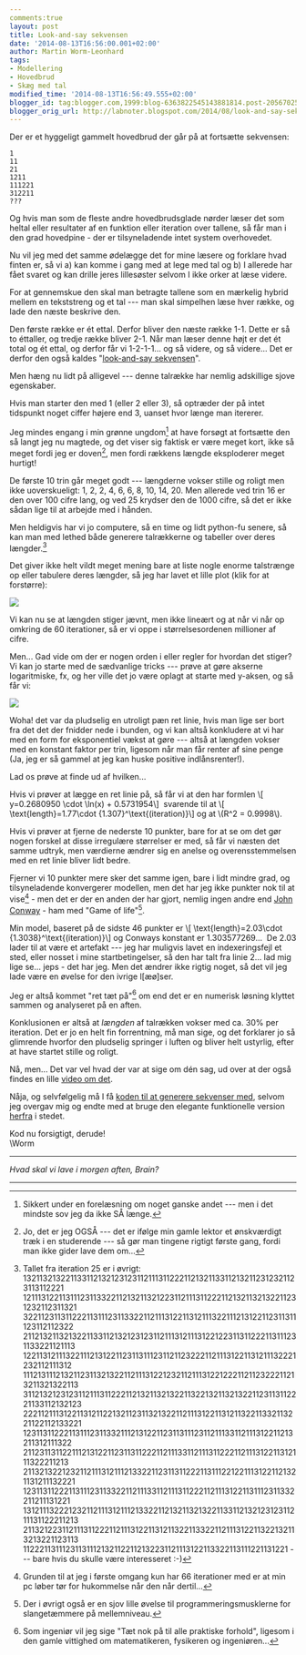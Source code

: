 ```yaml
---
comments:true
layout: post
title: Look-and-say sekvensen
date: '2014-08-13T16:56:00.001+02:00'
author: Martin Worm-Leonhard
tags:
- Modellering
- Hovedbrud
- Skæg med tal
modified_time: '2014-08-13T16:56:49.555+02:00'
blogger_id: tag:blogger.com,1999:blog-6363822545143881814.post-2056702560865900392
blogger_orig_url: http://labnoter.blogspot.com/2014/08/look-and-say-sekvensen.html
---
```


Der er et hyggeligt gammelt hovedbrud der går på at fortsætte sekvensen:

    1
    11
    21
    1211
    111221
    312211
    ???

Og hvis man som de fleste andre hovedbrudsglade nørder læser det som
heltal eller resultater af en funktion eller iteration over tallene, så
får man i den grad hovedpine - der er tilsyneladende intet system
overhovedet. 

Nu vil jeg med det samme ødelægge det for mine læsere og forklare hvad
finten er, så vi a) kan komme i gang med at lege med tal og b) I
allerede har fået svaret og kan drille jeres lillesøster selvom I ikke
orker at læse videre.

For at gennemskue den skal man betragte tallene som en mærkelig hybrid
mellem en tekststreng og et tal --- man skal simpelhen læse hver række, og
lade den næste beskrive den. 

Den første række er ét ettal. Derfor bliver
den næste række 1-1. Dette er så to éttaller, og tredje række bliver
2-1. Når man læser denne højt er det ét total og ét ettal, og derfor får
vi 1-2-1-1... og så videre, og så videre... Det er derfor den også
kaldes "[look-and-say
sekvensen](http://en.wikipedia.org/wiki/Look-and-say_sequence)".

Men hæng nu lidt på alligevel --- denne talrække har nemlig adskillige
sjove egenskaber. 

Hvis man starter den med 1 (eller 2 eller 3), så optræder der på intet
tidspunkt noget ciffer højere end 3, uanset hvor længe man itererer.

Jeg mindes engang i min grønne ungdom[^1] at have forsøgt at fortsætte
den så langt jeg nu magtede, og det viser sig faktisk er være meget
kort, ikke så meget fordi jeg er doven[^2], men fordi rækkens længde
eksploderer meget hurtigt!

De første 10 trin går meget godt --- længderne vokser stille og roligt men
ikke uoverskueligt: 1, 2, 2, 4, 6, 6, 8, 10, 14, 20. Men allerede ved
trin 16 er den over 100 cifre lang, og ved 25 krydser den de 1000 cifre,
så det er ikke sådan lige til at arbejde med i hånden. 

Men heldigvis har
vi jo computere, så en time og lidt python-fu senere, så kan man med
lethed både generere talrækkerne og tabeller over deres længder.[^3]

Det giver ikke helt vildt meget mening bare at liste nogle enorme
talstrænge op eller tabulere deres længder, så jeg har lavet et lille
plot (klik for at forstørre):

[![]({{site.url}}/images/-Q-DDYZWkUHA/U-tus3g8NKI/AAAAAAAACbc/AZTPJ9TMwZ8/s1600/Rplot.png)]({{site.url}}/images/-Q-DDYZWkUHA/U-tus3g8NKI/AAAAAAAACbc/AZTPJ9TMwZ8/s1600/Rplot.png)

Vi kan nu se at længden stiger jævnt, men ikke lineært og at når vi når
op omkring de 60 iterationer, så er vi oppe i størrelsesordenen
millioner af cifre.

Men... Gad vide om der er nogen orden i eller regler for hvordan det
stiger? Vi kan jo starte med de sædvanlige tricks --- prøve at gøre
akserne logaritmiske, fx, og her ville det jo være oplagt at starte med
y-aksen, og så får vi:

[![]({{site.url}}/images/-xrBG1wITtds/U-tvgPs7q3I/AAAAAAAACbk/dyekG6C6RmE/s1600/Rplot01.png)]({{site.url}}/images/-xrBG1wITtds/U-tvgPs7q3I/AAAAAAAACbk/dyekG6C6RmE/s1600/Rplot01.png)

Woha! det var da pludselig en utroligt pæn ret linie, hvis man lige ser
bort fra det det der fnidder nede i bunden, og vi kan altså konkludere
at vi har med en form for eksponentiel vækst at gøre --- altså at længden
vokser med en konstant faktor per trin, ligesom når man får renter af
sine penge (Ja, jeg er så gammel at jeg kan huske positive
indlånsrenter!). 

Lad os prøve at finde ud af hvilken...

Hvis vi prøver at lægge en ret linie på, så får vi at den har
formlen \\[ y=0.2680950 \\cdot \\ln(x) + 0.5731954\\]  svarende til at
\\[ \\text{length}=1.77\cdot {1.307}^\text{(iteration)}\\] og at
\\(R^2 = 0.9998\\).

Hvis vi prøver at fjerne de nederste 10 punkter, bare for at se om det
gør nogen forskel at disse irregulære størrelser er med, så får vi
næsten det samme udtryk, men værdierne ændrer sig en anelse og
overensstemmelsen med en ret linie bliver lidt bedre. 

Fjerner vi 10
punkter mere sker det samme igen, bare i lidt mindre grad, og
tilsyneladende konvergerer modellen, men det har jeg ikke punkter nok
til at vise[^4] - men det er der en anden der har gjort, nemlig ingen
andre end [John Conway](http://en.wikipedia.org/wiki/John_Horton_Conway) - ham med "Game
of life"[^4a].

Min model, baseret på de sidste 46 punkter er \\[ \text{length}=2.03\cdot {1.3038}^\text{(iteration)}\\]
og Conways konstant er 1.303577269...  De 2.03 lader til at være et
artefakt --- jeg har muligvis lavet en indexeringsfejl et sted, eller
nosset i mine startbetingelser, så den har talt fra linie 2... lad mig
lige se... jeps - det har jeg. Men det ændrer ikke rigtig noget, så det
vil jeg lade være en øvelse for den ivrige l\[æø\]ser.

Jeg er altså kommet "ret tæt på"[^5] om end det er en numerisk løsning
klyttet sammen og analyseret på en aften. 

Konklusionen er altså at *længden* af talrækken vokser med ca. 30% per
iteration. Det er jo en helt fin forrentning, må man sige, og det
forklarer jo så glimrende hvorfor den pludselig springer i luften og
bliver helt ustyrlig, efter at have startet stille og roligt. 

Nå, men... Det var vel hvad der var at sige om dén sag, ud over at der
også findes en lille [video om
det](https://www.youtube.com/watch?v=ea7lJkEhytA).

Nåja, og selvfølgelig må I få [koden til at generere sekvenser
med](https://gist.github.com/mwormleonhard/b0c0bcfb320989befc50), selvom
jeg overgav mig og endte med at bruge den elegante funktionelle version
[herfra](http://rosettacode.org/wiki/Look-and-say_sequence#Python) i
stedet. 

Kod nu forsigtigt, derude!  
\\Worm 

-------
_Hvad skal vi lave i morgen aften, Brain?_

-------

[^1]: Sikkert under en forelæsning om noget ganske andet --- men i det
    mindste sov jeg da ikke SÅ længe.

[^2]: Jo, det er jeg OGSÅ --- det er ifølge min gamle lektor et
    ønskværdigt træk i en studerende --- så gør man tingene rigtigt første
    gang, fordi man ikke gider lave dem om...

[^3]: Tallet fra iteration 25 er i øvrigt:
        1321132132211331121321231231121113112221121321133112132112312321123113112221
        12111312211311123113322112132113212231121113112221121321132132211231232112311321
        32211231131122211311123113322112111312211312111322111213122112311311123112112322
        21121321132132211331121321231231121113121113122122311311222113111231133221121113
        12211312111322111213122112311311123112112322211211131221131211132221232112111312
        11121311121321123113213221121113122123211211131221222112112322211213211321322113
        31121321231231121113112221121321132132211322132113213221123113112221133112132123
        22211211131221131211221321123113213221121113122113121132211332113221122112133221
        12311311222113111231133211121312211231131112311211133112111312211213211312111322
        21123113112211121312211231131122211211133112111311222112111312211312111322211213
        21132132212321121113121112133221123113112221131112212211131221121321131211132221
        12311311222113111231133221121113311211131122211211131221131112311332211211131221
        13121113222123211211131211121332211213211321322113311213212312311211131122211213
        21132122311211131122211211131221131211322113322112111312211322132113213221123113
        112221131112311311121321122112132231121113122113322113111221131221
    --- bare hvis du skulle være interesseret :-)

[^4]: Grunden til at jeg i første omgang kun har 66 iterationer med er
    at min pc løber tør for hukommelse når den når dertil...

[^4a]: Der i øvrigt også er en sjov lille øvelse til
    programmeringsmusklerne for slangetæmmere på mellemniveau.

[^5]: Som ingeniør vil jeg sige "Tæt nok på til alle praktiske
    forhold", ligesom i den gamle vittighed om matematikeren, fysikeren og
    ingeniøren...

